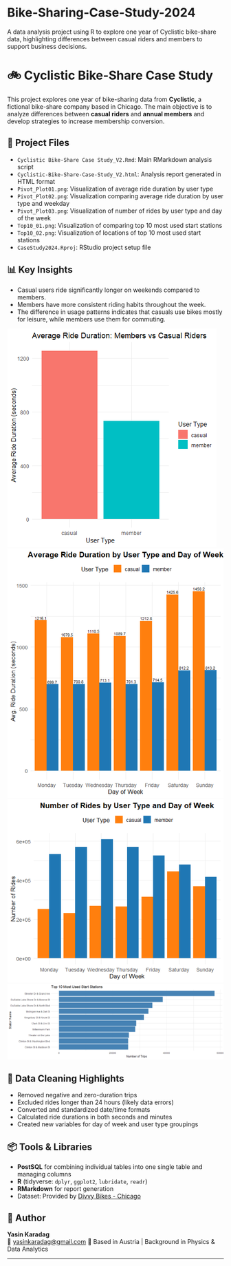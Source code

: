 # Bike-Sharing-Case-Study-2024
A data analysis project using R to explore one year of Cyclistic bike-share data, highlighting differences between casual riders and members to support business decisions.
# 🚲 Cyclistic Bike-Share Case Study

This project explores one year of bike-sharing data from **Cyclistic**, a fictional bike-share company based in Chicago. The main objective is to analyze differences between **casual riders** and **annual members** and develop strategies to increase membership conversion.

## 📁 Project Files

- `Cyclistic Bike-Share Case Study_V2.Rmd`: Main RMarkdown analysis script
- `Cyclistic-Bike-Share-Case-Study_V2.html`: Analysis report generated in HTML format
- `Pivot_Plot01.png`: Visualization of average ride duration by user type
- `Pivot_Plot02.png`: Visualization comparing average ride duration by user type and weekday
- `Pivot_Plot03.png`: Visualization of number of rides by user type and day of the week
- `Top10_01.png`: Visualization of comparing top 10 most used start stations
- `Top10_02.png`: Visualization of locations of top 10 most used start stations
- `CaseStudy2024.Rproj`: RStudio project setup file

## 📊 Key Insights

- Casual users ride significantly longer on weekends compared to members.
- Members have more consistent riding habits throughout the week.
- The difference in usage patterns indicates that casuals use bikes mostly for leisure, while members use them for commuting.
  
![Analysis of Average Ride Duration by User Type](Pivot_Plot01.png)
![Avg. Ride Duration by User Type and Day of Week](Pivot_Plot02.png)
![Analysis of Rides by User Type and Day of the Week](Pivot_Plot03.png)
![Top 10 Most Used Start Stations](Top10_01.png)


## 🧹 Data Cleaning Highlights

- Removed negative and zero-duration trips
- Excluded rides longer than 24 hours (likely data errors)
- Converted and standardized date/time formats
- Calculated ride durations in both seconds and minutes
- Created new variables for day of week and user type groupings

## 📦 Tools & Libraries

- **PostSQL** for combining individual tables into one single table and managing columns 
- **R** (tidyverse: `dplyr`, `ggplot2`, `lubridate`, `readr`)
- **RMarkdown** for report generation
- Dataset: Provided by [Divvy Bikes - Chicago](https://divvybikes.com/system-data)

## 📌 Author

**Yasin Karadag**  
📧 yasinkaradag@gmail.com 
📍 Based in Austria | Background in Physics & Data Analytics  

---

